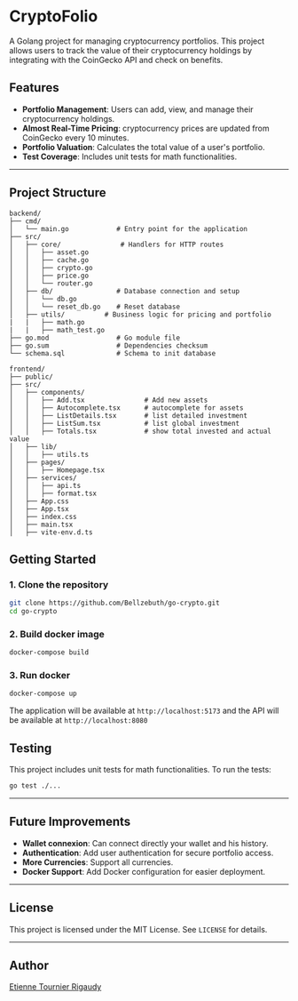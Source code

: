 # CryptoFolio

A Golang project for managing cryptocurrency portfolios. This project allows users to track the value of their cryptocurrency holdings by integrating with the CoinGecko API and check on benefits.

## Features

- **Portfolio Management**: Users can add, view, and manage their cryptocurrency holdings.
- **Almost Real-Time Pricing**: cryptocurrency prices are updated from CoinGecko every 10 minutes.
- **Portfolio Valuation**: Calculates the total value of a user's portfolio.
- **Test Coverage**: Includes unit tests for math functionalities.

---

## Project Structure

```
backend/
├── cmd/
│   └── main.go            # Entry point for the application
├── src/
│   ├── core/               # Handlers for HTTP routes
│   │   ├── asset.go
│   │   ├── cache.go
│   │   ├── crypto.go
│   │   ├── price.go
│   │   └── router.go
│   ├── db/                # Database connection and setup
│   │   └── db.go
│   │   └── reset_db.go    # Reset database
│   ├── utils/          # Business logic for pricing and portfolio
|   |   ├── math.go
|   |   ├── math_test.go
├── go.mod                 # Go module file
├── go.sum                 # Dependencies checksum
└── schema.sql             # Schema to init database

frontend/
├── public/
├── src/
│   ├── components/
│   │   ├── Add.tsx               # Add new assets
│   │   ├── Autocomplete.tsx      # autocomplete for assets
│   │   ├── ListDetails.tsx       # list detailed investment
│   │   ├── ListSum.tsx           # list global investment
│   │   ├── Totals.tsx            # show total invested and actual value
│   ├── lib/
│   │   ├── utils.ts
│   ├── pages/
│   │   ├── Homepage.tsx
│   ├── services/
│   │   ├── api.ts
│   │   ├── format.tsx
│   ├── App.css
│   ├── App.tsx
│   ├── index.css
│   ├── main.tsx
│   ├── vite-env.d.ts

```

## Getting Started

### 1. Clone the repository

```bash
git clone https://github.com/Bellzebuth/go-crypto.git
cd go-crypto
```

### 2. Build docker image

```bash
docker-compose build
```

### 3. Run docker

```bash
docker-compose up
```

The application will be available at `http://localhost:5173` and the API will be available at `http://localhost:8080`

## Testing

This project includes unit tests for math functionalities. To run the tests:

```bash
go test ./...
```

---

## Future Improvements

- **Wallet connexion**: Can connect directly your wallet and his history.
- **Authentication**: Add user authentication for secure portfolio access.
- **More Currencies**: Support all currencies.
- **Docker Support**: Add Docker configuration for easier deployment.

---

## License

This project is licensed under the MIT License. See `LICENSE` for details.

---

## Author

[Etienne Tournier Rigaudy](https://github.com/Bellzebuth)
